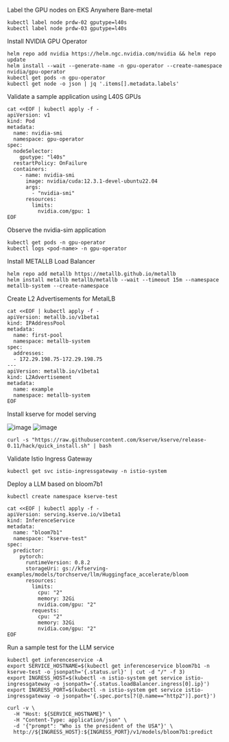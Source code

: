 Label the GPU nodes on EKS Anywhere Bare-metal
```
kubectl label node prdw-02 gputype=l40s
kubectl label node prdw-03 gputype=l40s
```
Install NVIDIA GPU Operator
```
helm repo add nvidia https://helm.ngc.nvidia.com/nvidia && helm repo update
helm install --wait --generate-name -n gpu-operator --create-namespace nvidia/gpu-operator
kubectl get pods -n gpu-operator
kubectl get node -o json | jq '.items[].metadata.labels'
```
Validate a sample application using L40S GPUs
```
cat <<EOF | kubectl apply -f -
apiVersion: v1
kind: Pod
metadata:
  name: nvidia-smi
  namespace: gpu-operator
spec:
  nodeSelector:
    gputype: "l40s"
  restartPolicy: OnFailure
  containers:
    - name: nvidia-smi
      image: nvidia/cuda:12.3.1-devel-ubuntu22.04
      args:
        - "nvidia-smi"
      resources:
        limits:
          nvidia.com/gpu: 1
EOF
```
Observe the nvidia-sim application
```
kubectl get pods -n gpu-operator
kubectl logs <pod-name> -n gpu-operator
```
Install METALLB Load Balancer
```
helm repo add metallb https://metallb.github.io/metallb
helm install metallb metallb/metallb --wait --timeout 15m --namespace metallb-system --create-namespace
```
Create L2 Advertisements for MetalLB
```
cat <<EOF | kubectl apply -f -
apiVersion: metallb.io/v1beta1
kind: IPAddressPool
metadata:
  name: first-pool
  namespace: metallb-system
spec:
  addresses:
  - 172.29.198.75-172.29.198.75
---
apiVersion: metallb.io/v1beta1
kind: L2Advertisement
metadata:
  name: example
  namespace: metallb-system
EOF
```
Install kserve for model serving

![image](https://github.com/user-attachments/assets/238b55bc-16ec-4aab-9bb7-77198adfb45a)
![image](https://github.com/user-attachments/assets/e788b275-3969-4db5-8057-7a53574a5b9a)


```
curl -s "https://raw.githubusercontent.com/kserve/kserve/release-0.11/hack/quick_install.sh" | bash
```
Validate Istio Ingress Gateway
```
kubectl get svc istio-ingressgateway -n istio-system
```
Deploy a LLM based on bloom7b1
```
kubectl create namespace kserve-test

cat <<EOF | kubectl apply -f -
apiVersion: serving.kserve.io/v1beta1
kind: InferenceService
metadata:
  name: "bloom7b1"
  namespace: "kserve-test"
spec:
  predictor:
    pytorch:
      runtimeVersion: 0.8.2
      storageUri: gs://kfserving-examples/models/torchserve/llm/Huggingface_accelerate/bloom
      resources:
        limits:
          cpu: "2"
          memory: 32Gi
          nvidia.com/gpu: "2"
        requests:
          cpu: "2"
          memory: 32Gi
          nvidia.com/gpu: "2"
EOF
```
Run a sample test for the LLM service
```
kubectl get inferenceservice -A 
export SERVICE_HOSTNAME=$(kubectl get inferenceservice bloom7b1 -n kserve-test -o jsonpath='{.status.url}' | cut -d "/" -f 3)
export INGRESS_HOST=$(kubectl -n istio-system get service istio-ingressgateway -o jsonpath='{.status.loadBalancer.ingress[0].ip}')
export INGRESS_PORT=$(kubectl -n istio-system get service istio-ingressgateway -o jsonpath='{.spec.ports[?(@.name=="http2")].port}')

curl -v \
  -H "Host: ${SERVICE_HOSTNAME}" \
  -H "Content-Type: application/json" \
  -d '{"prompt": "Who is the president of the USA"}' \
  http://${INGRESS_HOST}:${INGRESS_PORT}/v1/models/bloom7b1:predict
```
